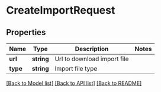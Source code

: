 # CreateImportRequest

## Properties
Name | Type | Description | Notes
------------ | ------------- | ------------- | -------------
**url** | **string** | Url to download import file | 
**type** | **string** | Import file type | 

[[Back to Model list]](../README.md#documentation-for-models) [[Back to API list]](../README.md#documentation-for-api-endpoints) [[Back to README]](../README.md)


